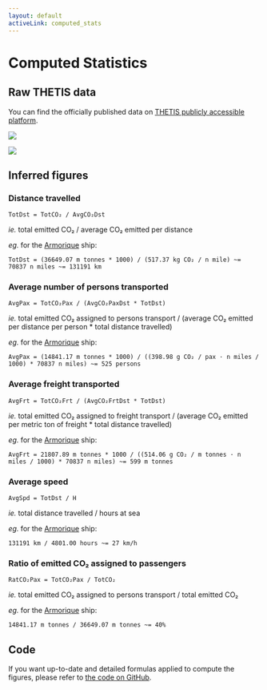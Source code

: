 ```yaml
---
layout: default
activeLink: computed_stats
---
```


# Computed Statistics

## Raw THETIS data

You can find the officially published data on [THETIS publicly accessible platform](https://mrv.emsa.europa.eu/#public/emission-report).

![](/img/thetis-stats-1.png)

![](/img/thetis-stats-2.png)

## Inferred figures

### Distance travelled

`TotDst = TotCO₂ / AvgCO₂Dst`

*ie.* total emitted CO₂ / average CO₂ emitted per distance

*eg.* for the [Armorique](https://www.greenferries.org/ships/armorique-9364980) ship:

`TotDst = (36649.07 m tonnes * 1000) / (517.37 kg CO₂ / n mile) ~= 70837 n miles ~= 131191 km`

### Average number of persons transported

`AvgPax = TotCO₂Pax / (AvgCO₂PaxDst * TotDst)`

*ie.* total emitted CO₂ assigned to persons transport / (average CO₂ emitted per distance per person * total distance travelled)

*eg.* for the [Armorique](https://www.greenferries.org/ships/armorique-9364980) ship:

`AvgPax = (14841.17 m tonnes * 1000) / ((398.98
  g CO₂ / pax · n miles / 1000) * 70837 n miles) ~= 525 persons`

### Average freight transported

`AvgFrt = TotCO₂Frt / (AvgCO₂FrtDst * TotDst)`

*ie.* total emitted CO₂ assigned to freight transport / (average CO₂ emitted per metric ton of freight * total distance travelled)

*eg.* for the [Armorique](https://www.greenferries.org/ships/armorique-9364980) ship:

`AvgFrt = 21807.89 m tonnes * 1000 / ((514.06 g CO₂ / m tonnes · n miles / 1000) * 70837 n miles) ~= 599 m tonnes`

### Average speed

`AvgSpd = TotDst / H`

*ie.* total distance travelled / hours at sea

*eg.* for the [Armorique](https://www.greenferries.org/ships/armorique-9364980) ship:

`131191 km / 4801.00 hours ~= 27 km/h`

### Ratio of emitted CO₂ assigned to passengers

`RatCO₂Pax = TotCO₂Pax / TotCO₂`

*ie.* total emitted CO₂ assigned to persons transport / total emitted CO₂

*eg.* for the [Armorique](https://www.greenferries.org/ships/armorique-9364980) ship:

`14841.17 m tonnes / 36649.07 m tonnes ~= 40%`

## Code

If you want up-to-date and detailed formulas applied to compute the figures, please refer to [the code on GitHub](https://github.com/greenferries/greenferries).
